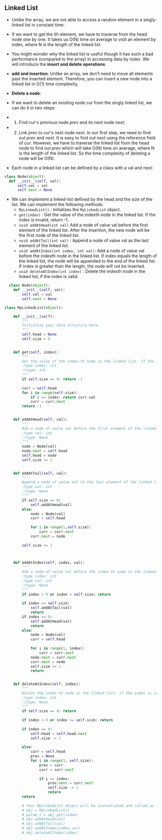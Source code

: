 ## Linked List
- Unlike the array, we are not able to access a random element in a singly-linked list in constant time. 
- If we want to get the ith element, we have to traverse from the head node one by one. It takes us O(N) time on average to visit an element by index, where N is the length of the linked list.
- You might wonder why the linked list is useful though it has such a bad performance (compared to the array) in accessing data by index. We will introduce the **insert and delete operations**.
- **add and insertion**: Unlike an array, we don’t need to move all elements past the inserted element. Therefore, you can insert a new node into a linked list in O(1) time complexity,
- **Delete a node**: 
- If we want to delete an existing node *cur* from the singly linked list, we can do it in two steps:
- 1. Find *cur*'s previous node *prev* and its next node *next*;
- 2. Link *prev* to *cur*'s next node *next*.
In our first step, we need to find out *prev* and *next*. It is easy to find out *next* using the reference field of *cur*. However, we have to traverse the linked list from the head node to find out *prev* which will take O(N) time on average, where N is the length of the linked list. So the time complexity of deleting a node will be O(N).

- Each node in a linked list can be defined by a class with a val and next:
```py
class Node(object):
  def __init__(self, val):
      self.val = val
      self.next = None
```
- We can implement a linked-list defined by the head and the size of the list. We can implement the following methods:
  - `MyLinkedList()` :  Initializes the `MyLinkedList` object.
  - `get(index)` :  Get the value of the indexth node in the linked list. If the index is invalid, return -1.
  - `void addAtHead(int val)` Add a node of value val before the first element of the linked list. After the insertion, the new node will be the first node of the linked list.
  - `void addAtTail(int val)` :  Append a node of value val as the last element of the linked list.
  - `void addAtIndex(int index, int val)`:  Add a node of value val before the indexth node in the linked list. If index equals the length of the linked list, the node will be appended to the end of the linked list. If index is greater than the length, the node will not be inserted.
  - `void deleteAtIndex(int index)` :  Delete the indexth node in the linked list, if the index is valid.
```py
  class Node(object):
    def __init__(self, val):
        self.val = val
        self.next = None

class MyLinkedList(object):

    def __init__(self):
        """
        Initialize your data structure here.
        """
        self.head = None
        self.size = 0
        

    def get(self, index):
        """
        Get the value of the index-th node in the linked list. If the index is invalid, return -1.
        :type index: int
        :rtype: int
        """
        if self.size == 0: return -1
        
        curr = self.head
        for i in range(self.size):
            if i == index: return curr.val
            curr = curr.next
        return -1
                

    def addAtHead(self, val):
        """
        Add a node of value val before the first element of the linked list. After the insertion, the new node will be the first node of the linked list.
        :type val: int
        :rtype: None
        """
        node = Node(val)
        node.next = self.head
        self.head = node
        self.size += 1
        

    def addAtTail(self, val):
        """
        Append a node of value val to the last element of the linked list.
        :type val: int
        :rtype: None
        """
        if self.size == 0:
            self.addAtHead(val)
        else:
            node = Node(val)
            curr = self.head
            
            for i in range(1,self.size):
                curr = curr.next
            curr.next = node
            
        self.size += 1

        

    def addAtIndex(self, index, val):
        """
        Add a node of value val before the index-th node in the linked list. If index equals to the length of linked list, the node will be appended to the end of linked list. If index is greater than the length, the node will not be inserted.
        :type index: int
        :type val: int
        :rtype: None
        """
        if index < 0 or index > self.size: return
        
        if index == self.size:
            self.addAtTail(val)
            return
        if index == 0:
            self.addAtHead(val)
            return
        else:
            node = Node(val)
            curr = self.head
            
            for i in range(1, index):
                curr = curr.next
            node.next = curr.next
            curr.next = node
            self.size += 1
            return
        

    def deleteAtIndex(self, index):
        """
        Delete the index-th node in the linked list, if the index is valid.
        :type index: int
        :rtype: None
        """
        if self.size == 0: return
        
        if index < 0 or index >= self.size: return
        
        if index == 0:
            self.head = self.head.next
            self.size -= 1
            
        else:
            curr = self.head
            prev = None
            for i in range(1, self.size):
                prev = curr
                curr = curr.next
                
                if i == index:
                    prev.next = curr.next
                    self.size -= 1
                    return
        return
             
        # Your MyLinkedList object will be instantiated and called as such:
        # obj = MyLinkedList()
        # param_1 = obj.get(index)
        # obj.addAtHead(val)
        # obj.addAtTail(val)
        # obj.addAtIndex(index,val)
        # obj.deleteAtIndex(index)
 ``` 
